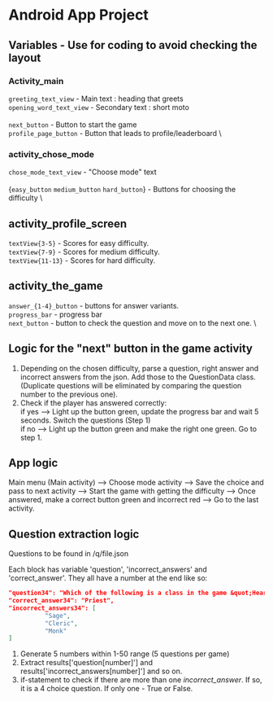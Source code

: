 # Android App Project
## Variables - Use for coding to avoid checking the layout
### Activity_main
`greeting_text_view` - Main text : heading that greets \
`opening_word_text_view` - Secondary text : short moto \
\
`next_button` - Button to start the game \
`profile_page_button` - Button that leads to profile/leaderboard \

### activity_chose_mode
`chose_mode_text_view` - "Choose mode" text \
\
{`easy_button`
`medium_button`
`hard_button`} - Buttons for choosing the difficulty \

## activity_profile_screen
`textView{3-5}` - Scores for easy difficulty. \
`textView{7-9}` - Scores for medium difficulty. \
`textView{11-13}` - Scores for hard difficulty.

## activity_the_game
`answer_{1-4}_button` - buttons for answer variants. \
`progress_bar` - progress bar \
`next_button` - button to check the question and move on to the next one. \


## Logic for the "next" button in the game activity
1. Depending on the chosen difficulty, parse a question, right answer and incorrect answers from the json. Add those to the QuestionData class. (Duplicate questions will be eliminated by comparing the question number to the previous one).
2. Check if the player has answered correctly: \
if yes --> Light up the button green, update the progress bar and wait 5 seconds. Switch the questions (Step 1)
   \
if no --> Light up the button green and make the right one green. Go to step 1.


## App logic
Main menu (Main activity) --> Choose mode activity --> Save the choice and pass to next activity --> Start the game with getting the difficulty --> Once answered, make a correct button green and incorrect red --> Go to the last activity.

## Question extraction logic
Questions to be found in /q/file.json

Each block has variable 'question', 'incorrect_answers' and 'correct_answer'. They all have a number at the end like so:
```json
"question34": "Which of the following is a class in the game &quot;Hearthstone&quot;?",
"correct_answer34": "Priest",
"incorrect_answers34": [
          "Sage",
          "Cleric",
          "Monk"
]
```

1. Generate 5 numbers within 1-50 range (5 questions per game)
2. Extract results['question[number]'] and results['incorrect_answers[number]'] and so on.
3. if-statement to check if there are more than one *incorrect_answer*. If so, it is a 4 choice question. If only one - True or False.
